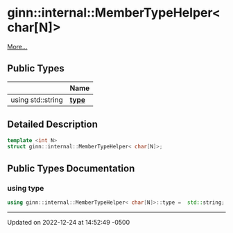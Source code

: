 # ginn::internal::MemberTypeHelper< char[N]>


 [More...](#detailed-description)

## Public Types

|                | Name           |
| -------------- | -------------- |
| using std::string | **[type](api/Classes/structginn_1_1internal_1_1_member_type_helper_3_01char_0f_n_0e_4.md#using-type)**  |

## Detailed Description

```cpp
template <int N>
struct ginn::internal::MemberTypeHelper< char[N]>;
```

## Public Types Documentation

### using type

```cpp
using ginn::internal::MemberTypeHelper< char[N]>::type =  std::string;
```


-------------------------------

Updated on 2022-12-24 at 14:52:49 -0500